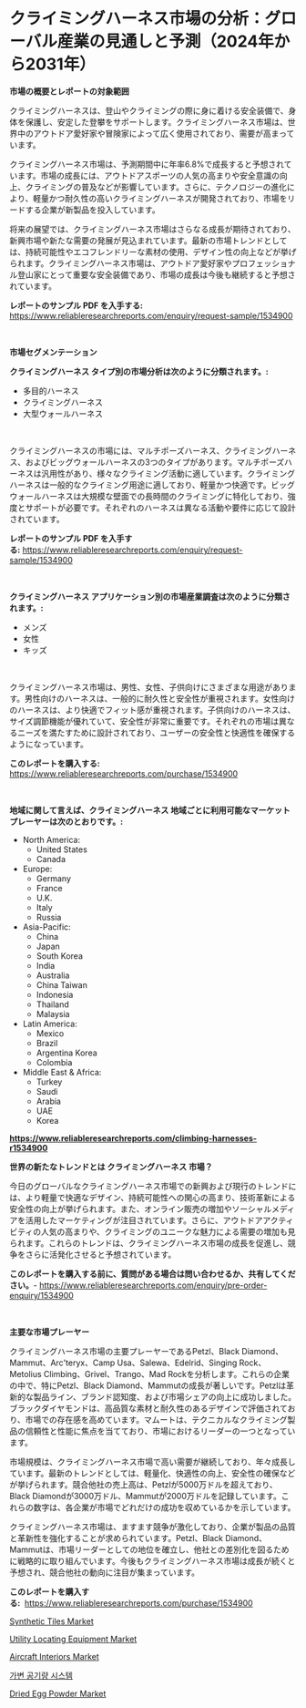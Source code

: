 <p><h1>クライミングハーネス市場の分析：グローバル産業の見通しと予測（2024年から2031年）</h1></p><p><strong>市場の概要とレポートの対象範囲</strong></p>
<p><p>クライミングハーネスは、登山やクライミングの際に身に着ける安全装備で、身体を保護し、安定した登攀をサポートします。クライミングハーネス市場は、世界中のアウトドア愛好家や冒険家によって広く使用されており、需要が高まっています。</p><p>クライミングハーネス市場は、予測期間中に年率6.8%で成長すると予想されています。市場の成長には、アウトドアスポーツの人気の高まりや安全意識の向上、クライミングの普及などが影響しています。さらに、テクノロジーの進化により、軽量かつ耐久性の高いクライミングハーネスが開発されており、市場をリードする企業が新製品を投入しています。</p><p>将来の展望では、クライミングハーネス市場はさらなる成長が期待されており、新興市場や新たな需要の発展が見込まれています。最新の市場トレンドとしては、持続可能性やエコフレンドリーな素材の使用、デザイン性の向上などが挙げられます。クライミングハーネス市場は、アウトドア愛好家やプロフェッショナル登山家にとって重要な安全装備であり、市場の成長は今後も継続すると予想されています。</p></p>
<p><strong>レポートのサンプル PDF を入手する:</strong> <a href="https://www.reliableresearchreports.com/enquiry/request-sample/1534900">https://www.reliableresearchreports.com/enquiry/request-sample/1534900</a></p>
<p>&nbsp;</p>
<p><strong>市場セグメンテーション</strong></p>
<p><strong>クライミングハーネス タイプ別の市場分析は次のように分類されます。:</strong></p>
<p><ul><li>多目的ハーネス</li><li>クライミングハーネス</li><li>大型ウォールハーネス</li></ul></p>
<p>&nbsp;</p>
<p><p>クライミングハーネスの市場には、マルチポーズハーネス、クライミングハーネス、およびビッグウォールハーネスの3つのタイプがあります。マルチポーズハーネスは汎用性があり、様々なクライミング活動に適しています。クライミングハーネスは一般的なクライミング用途に適しており、軽量かつ快適です。ビッグウォールハーネスは大規模な壁面での長時間のクライミングに特化しており、強度とサポートが必要です。それぞれのハーネスは異なる活動や要件に応じて設計されています。</p></p>
<p><strong>レポートのサンプル PDF を入手する:</strong>&nbsp;<a href="https://www.reliableresearchreports.com/enquiry/request-sample/1534900">https://www.reliableresearchreports.com/enquiry/request-sample/1534900</a></p>
<p>&nbsp;</p>
<p><strong> クライミングハーネス アプリケーション別の市場産業調査は次のように分類されます。:</strong></p>
<p><ul><li>メンズ</li><li>女性</li><li>キッズ</li></ul></p>
<p>&nbsp;</p>
<p><p>クライミングハーネス市場は、男性、女性、子供向けにさまざまな用途があります。男性向けのハーネスは、一般的に耐久性と安全性が重視されます。女性向けのハーネスは、より快適でフィット感が重視されます。子供向けのハーネスは、サイズ調節機能が優れていて、安全性が非常に重要です。それぞれの市場は異なるニーズを満たすために設計されており、ユーザーの安全性と快適性を確保するようになっています。</p></p>
<p><strong>このレポートを購入する:</strong>&nbsp; <a href="https://www.reliableresearchreports.com/purchase/1534900">https://www.reliableresearchreports.com/purchase/1534900</a></p>
<p>&nbsp;</p>
<p><strong>地域に関して言えば、クライミングハーネス 地域ごとに利用可能なマーケットプレーヤーは次のとおりです。:</strong></p>
<p><ul>
    <li>
        North America:
        <ul>
            <li>United States</li>
            <li>Canada</li>
        </ul>
    </li>
    <li>
        Europe:
        <ul>
            <li>Germany</li>
            <li>France</li>
            <li>U.K.</li>
            <li>Italy</li>
            <li>Russia</li>
        </ul>
    </li>
    <li>
        Asia-Pacific:
        <ul>
            <li>China</li>
            <li>Japan</li>
            <li>South Korea</li>
            <li>India</li>
            <li>Australia</li>
            <li>China Taiwan</li>
            <li>Indonesia</li>
            <li>Thailand</li>
            <li>Malaysia</li>
        </ul>
    </li>
    <li>
        Latin America:
        <ul>
            <li>Mexico</li>
            <li>Brazil</li>
            <li>Argentina Korea</li>
            <li>Colombia</li>
        </ul>
    </li>
    <li>
        Middle East & Africa:
        <ul>
            <li>Turkey</li>
            <li>Saudi</li>
            <li>Arabia</li>
            <li>UAE</li>
            <li>Korea</li>
        </ul>
    </li>
    </ul></p>
<p><strong><a href="https://www.reliableresearchreports.com/climbing-harnesses-r1534900">https://www.reliableresearchreports.com/climbing-harnesses-r1534900</a></strong>&nbsp;</p>
<p><strong>世界の新たなトレンドとは クライミングハーネス 市場？</strong></p>
<p><p>今日のグローバルなクライミングハーネス市場での新興および現行のトレンドには、より軽量で快適なデザイン、持続可能性への関心の高まり、技術革新による安全性の向上が挙げられます。また、オンライン販売の増加やソーシャルメディアを活用したマーケティングが注目されています。さらに、アウトドアアクティビティの人気の高まりや、クライミングのユニークな魅力による需要の増加も見られます。これらのトレンドは、クライミングハーネス市場の成長を促進し、競争をさらに活発化させると予想されています。</p></p>
<p><strong>このレポートを購入する前に、質問がある場合は問い合わせるか、共有してください。</strong>- <a href="https://www.reliableresearchreports.com/enquiry/pre-order-enquiry/1534900">https://www.reliableresearchreports.com/enquiry/pre-order-enquiry/1534900</a></p>
<p>&nbsp;</p>
<p><strong>主要な市場プレーヤー</strong></p>
<p><p>クライミングハーネス市場の主要プレーヤーであるPetzl、Black Diamond、Mammut、Arc'teryx、Camp Usa、Salewa、Edelrid、Singing Rock、Metolius Climbing、Grivel、Trango、Mad Rockを分析します。これらの企業の中で、特にPetzl、Black Diamond、Mammutの成長が著しいです。Petzlは革新的な製品ライン、ブランド認知度、および市場シェアの向上に成功しました。ブラックダイヤモンドは、高品質な素材と耐久性のあるデザインで評価されており、市場での存在感を高めています。マムートは、テクニカルなクライミング製品の信頼性と性能に焦点を当てており、市場におけるリーダーの一つとなっています。</p><p>市場規模は、クライミングハーネス市場で高い需要が継続しており、年々成長しています。最新のトレンドとしては、軽量化、快適性の向上、安全性の確保などが挙げられます。競合他社の売上高は、Petzlが5000万ドルを超えており、Black Diamondが3000万ドル、Mammutが2000万ドルを記録しています。これらの数字は、各企業が市場でどれだけの成功を収めているかを示しています。</p><p>クライミングハーネス市場は、ますます競争が激化しており、企業が製品の品質と革新性を強化することが求められています。Petzl、Black Diamond、Mammutは、市場リーダーとしての地位を確立し、他社との差別化を図るために戦略的に取り組んでいます。今後もクライミングハーネス市場は成長が続くと予想され、競合他社の動向に注目が集まっています。</p></p>
<p><strong>このレポートを購入する:</strong>&nbsp;&nbsp;<a href="https://www.reliableresearchreports.com/purchase/1534900">https://www.reliableresearchreports.com/purchase/1534900</a></p>
<p><p><a href="https://simplistic-meeting-7ee.notion.site/Decoding-the-Synthetic-Tiles-Market-A-Deep-Dive-into-the-Latest-Market-Trends-Market-Segmentation--97ac469057574e34807142e888231bf6">Synthetic Tiles Market</a></p><p><a href="https://view.publitas.com/reportprime-1/utility-locating-equipment-market-research-report-provides-critical-insights-that-can-help-shape-business-development-and-investment-strategies/">Utility Locating Equipment Market</a></p><p><a href="https://issuu.com/reportprime-2/docs/aircraft-interiors-market-size-2030.pptx">Aircraft Interiors Market</a></p><p><a href="https://medium.com/@bub56567/%EB%B3%80%EC%88%98-%EA%B3%B5%EA%B8%B0%EB%9F%89-%EC%8B%9C%EC%8A%A4%ED%85%9C-%EC%8B%9C%EC%9E%A5-%EB%8F%99%ED%96%A5-%EB%B0%8F-%EC%8B%9C%EC%9E%A5-%EB%B6%84%EC%84%9D%EC%9D%80-2024%EB%85%84%EB%B6%80%ED%84%B0-2031%EB%85%84%EA%B9%8C%EC%A7%80-%EC%98%88%EC%B8%A1%EB%90%A9%EB%8B%88%EB%8B%A4-63954b2d9d3e">가변 공기량 시스템</a></p><p><a href="https://github.com/edytherolanlouisejk1miz0wig/Market-Research-Report-List-1/blob/main/dried-egg-powder-market.md">Dried Egg Powder Market</a></p></p>